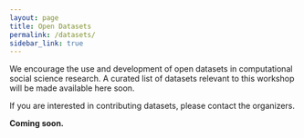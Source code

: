 ```yaml
---
layout: page
title: Open Datasets
permalink: /datasets/
sidebar_link: true
---
```


We encourage the use and development of open datasets in computational social science research. A curated list of datasets relevant to this workshop will be made available here soon.

If you are interested in contributing datasets, please contact the organizers.

**Coming soon.**
